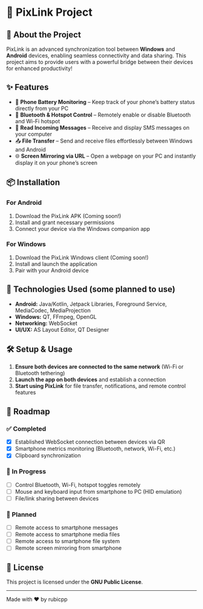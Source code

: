 # 📡 PixLink Project

## 🚀 About the Project
PixLink is an advanced synchronization tool between **Windows** and **Android** devices, enabling seamless connectivity and data sharing. This project aims to provide users with a powerful bridge between their devices for enhanced productivity!

## ✨ Features
- 🔋 **Phone Battery Monitoring** – Keep track of your phone’s battery status directly from your PC
- 🔵 **Bluetooth & Hotspot Control** – Remotely enable or disable Bluetooth and Wi-Fi hotspot
- 📩 **Read Incoming Messages** – Receive and display SMS messages on your computer
- 📤 **File Transfer** – Send and receive files effortlessly between Windows and Android
- 🌐 **Screen Mirroring via URL** – Open a webpage on your PC and instantly display it on your phone’s screen

## 📦 Installation
### For Android
1. Download the PixLink APK (Coming soon!)
2. Install and grant necessary permissions
3. Connect your device via the Windows companion app

### For Windows
1. Download the PixLink Windows client (Coming soon!)
2. Install and launch the application
3. Pair with your Android device

## 🔧 Technologies Used (some planned to use)
- **Android:** Java/Kotlin, Jetpack Libraries, Foreground Service, MediaCodec, MediaProjection
- **Windows:** QT, FFmpeg, OpenGL
- **Networking:** WebSocket
- **UI/UX:** AS Layout Editor, QT Designer

## 🛠️ Setup & Usage
1. **Ensure both devices are connected to the same network** (Wi-Fi or Bluetooth tethering)
2. **Launch the app on both devices** and establish a connection
3. **Start using PixLink** for file transfer, notifications, and remote control features

## 🚧 Roadmap

### ✅ Completed
- [x] Established WebSocket connection between devices via QR
- [x] Smartphone metrics monitoring (Bluetooth, network, Wi-Fi, etc.)
- [x] Clipboard synchronization

### 🔧 In Progress
- [ ] Control Bluetooth, Wi-Fi, hotspot toggles remotely  
- [ ] Mouse and keyboard input from smartphone to PC (HID emulation)  
- [ ] File/link sharing between devices  

### 📅 Planned
- [ ] Remote access to smartphone messages  
- [ ] Remote access to smartphone media files  
- [ ] Remote access to smartphone file system
- [ ] Remote screen mirroring from smartphone

## 📜 License
This project is licensed under the **GNU Public License**.

---
Made with ❤️ by rubicpp

